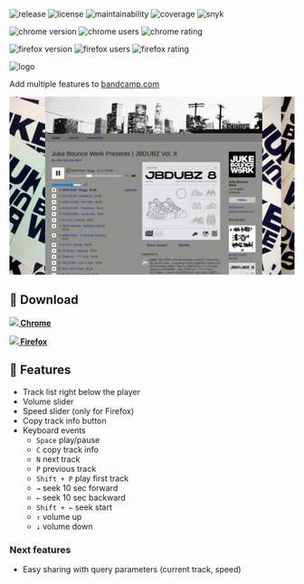 ![release](https://img.shields.io/github/v/release/bamdadsabbagh/bandcamp-plus--extension)
![license](https://img.shields.io/github/license/bamdadsabbagh/bandcamp-plus--extension)
![maintainability](https://img.shields.io/codeclimate/maintainability/bamdadsabbagh/bandcamp-plus--extension)
![coverage](https://img.shields.io/codeclimate/coverage/bamdadsabbagh/bandcamp-plus--extension)
![snyk](https://img.shields.io/snyk/vulnerabilities/github/bamdadsabbagh/bandcamp-plus--extension)

![chrome version](https://img.shields.io/chrome-web-store/v/hggjmjobahhmbmnfndhdgidchhhhjkad?label=chrome)
![chrome users](https://img.shields.io/chrome-web-store/users/hggjmjobahhmbmnfndhdgidchhhhjkad)
![chrome rating](https://img.shields.io/chrome-web-store/stars/hggjmjobahhmbmnfndhdgidchhhhjkad)

![firefox version](https://img.shields.io/amo/v/bandcamp?label=firefox)
![firefox users](https://img.shields.io/amo/users/bandcamp)
![firefox rating](https://img.shields.io/amo/stars/bandcamp?label=rating)

<img alt="logo" width="80px" src="https://raw.githubusercontent.com/bamdadsabbagh/bandcamp-plus--extension/master/assets/icons/bandcamp-plus-icon.svg">

Add multiple features to <a href="https://www.bandcamp.com/">bandcamp.com</a>

![](assets/screenshots/screenshot-01.png)

## 🚀 Download

**[<img height=30 src="https://icons.iconarchive.com/icons/cornmanthe3rd/plex/256/Internet-chrome-icon.png"> Chrome](https://chrome.google.com/webstore/detail/bandcamp%2B/hggjmjobahhmbmnfndhdgidchhhhjkad)**

**[<img height=30 src="https://icons.iconarchive.com/icons/cornmanthe3rd/plex/256/Internet-firefox-icon.png"> Firefox](https://addons.mozilla.org/en-US/firefox/addon/bandcamp)**

## 📖 Features

- Track list right below the player
- Volume slider
- Speed slider (only for Firefox)
- Copy track info button
- Keyboard events
  - `Space` play/pause
  - `C` copy track info
  - `N` next track
  - `P` previous track
  - `Shift + P` play first track
  - `→` seek 10 sec forward
  - `←` seek 10 sec backward
  - `Shift + ←` seek start
  - `↑` volume up
  - `↓` volume down

### Next features

- Easy sharing with query parameters (current track, speed)
